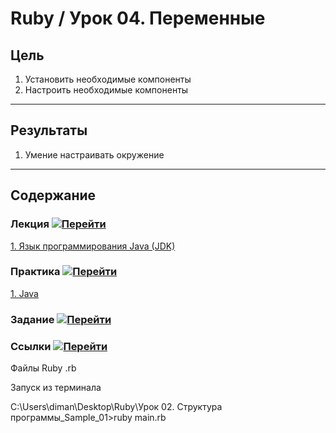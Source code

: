 # Ruby / Урок 04. Переменные

## Цель

1. Установить необходимые компоненты
2. Настроить необходимые компоненты

***

## Результаты 

1. Умение настраивать окружение

***

## Содержание

### Лекция [![Перейти](https://img.shields.io/badge/-%D0%9F%D0%B5%D1%80%D0%B5%D0%B9%D1%82%D0%B8-blue)](1.Лекция.md)
           
[1. Язык программирования Java (JDK)](1.Лекция.md#1.-Ruby)

### Практика [![Перейти](https://img.shields.io/badge/-%D0%9F%D0%B5%D1%80%D0%B5%D0%B9%D1%82%D0%B8-blue)](2.Практика.md)

[1. Java](2.Практика.md#1.-Java)

### Задание [![Перейти](https://img.shields.io/badge/-%D0%9F%D0%B5%D1%80%D0%B5%D0%B9%D1%82%D0%B8-blue)](3.Задание.md)

### Ссылки [![Перейти](https://img.shields.io/badge/-%D0%9F%D0%B5%D1%80%D0%B5%D0%B9%D1%82%D0%B8-blue)](4.Ссылки.md)

Файлы Ruby .rb

Запуск из терминала 

C:\Users\diman\Desktop\Ruby\Урок 02. Структура программы\_Sample_01>ruby main.rb
